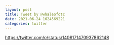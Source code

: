 ```yaml
--- 
layout: post 
title: Tweet by @whaleofotc 
date: 2021-06-24 1624569221 
categories: twitter 
--- 
```

https://twitter.com/o/status/1408171470937862148